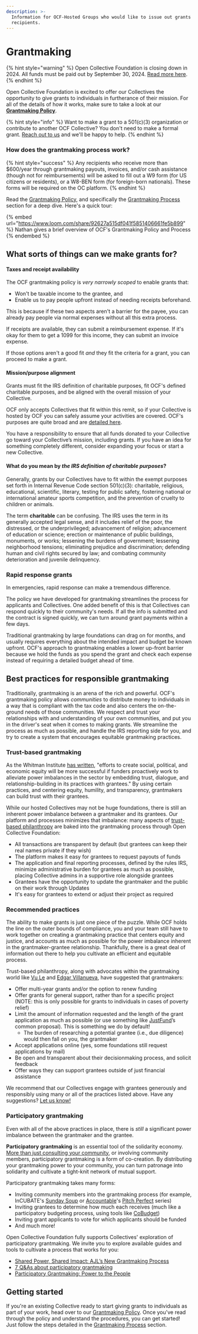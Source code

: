 ```yaml
---
description: >-
  Information for OCF-Hosted Groups who would like to issue out grants to
  recipients.
---
```


# Grantmaking

{% hint style="warning" %}
Open Collective Foundation is closing down in 2024. All funds must be paid out by September 30, 2024. [Read more here](../../).
{% endhint %}

Open Collective Foundation is excited to offer our Collectives the opportunity to give grants to individuals in furtherance of their mission. For all of the details of how it works, make sure to take a look at our [**Grantmaking Policy**](policy.md).

{% hint style="info" %}
Want to make a grant to a 501(c)(3) organization or contribute to another OCF Collective? You don't need to make a formal grant. [Reach out to us](../../about/contact-us.md) and we'll be happy to help.
{% endhint %}

### How does the grantmaking process work?

{% hint style="success" %}
Any recipients who receive more than $600/year through grantmaking payouts, invoices, and/or cash assistance (though not for reimbursements) will be asked to fill out a W9 form (for US citizens or residents), or a W8-BEN form (for foreign-born nationals). These forms will be required on the OC platform.
{% endhint %}

Read the [Grantmaking Policy](policy.md), and specifically the [Grantmaking Process](policy.md#docs-internal-guid-bac47c71-7fff-104b-7fde-8f4e365593b3) section for a deep dive. Here's a quick tour:

{% embed url="https://www.loom.com/share/92627a515df041f5851406661fe5b899" %}
Nathan gives a brief overview of OCF's Grantmaking Policy and Process
{% endembed %}

## What sorts of things can we make grants for?

#### Taxes and receipt availability

The OCF grantmaking policy is _very narrowly scoped_ to enable grants that:

* Won't be taxable income to the grantee, and
* Enable us to pay people upfront instead of needing receipts beforehand.

This is because if these two aspects aren't a barrier for the payee, you can already pay people via normal expenses without all this extra process.

If receipts are available, they can submit a reimbursement expense. If it's okay for them to get a 1099 for this income, they can submit an invoice expense.

If those options aren't a good fit _and_ they fit the criteria for a grant, you can proceed to make a grant.

#### Mission/purpose alignment

Grants must fit the IRS definition of charitable purposes, fit OCF's defined charitable purposes, and be aligned with the overall mission of your Collective.

OCF only accepts Collectives that fit within this remit, so if your Collective is hosted by OCF you can safely assume your activities are covered. OCF's purposes are quite broad and are [detailed here](../../about/mission-and-values.md#our-missions-impact-areas).

You have a responsibility to ensure that all funds donated to your Collective go toward your Collective’s mission, including grants. If you have an idea for something completely different, consider expanding your focus or start a new Collective.

#### **What do you mean by **_**the IRS definition of charitable purposes**_**?**

Generally, grants by our Collectives have to fit within the exempt purposes set forth in Internal Revenue Code section 501(c)(3): charitable, religious, educational, scientific, literary, testing for public safety, fostering national or international amateur sports competition, and the prevention of cruelty to children or animals.

The term **charitable** can be confusing. The IRS uses the term in its generally accepted legal sense, and it includes relief of the poor, the distressed, or the underprivileged; advancement of religion; advancement of education or science; erection or maintenance of public buildings, monuments, or works; lessening the burdens of government; lessening neighborhood tensions; eliminating prejudice and discrimination; defending human and civil rights secured by law; and combating community deterioration and juvenile delinquency.

### Rapid response grants

In emergencies, rapid response can make a tremendous difference.

The policy we have developed for grantmaking streamlines the process for applicants and Collectives. One added benefit of this is that Collectives can respond quickly to their community's needs. If all the info is submitted and the contract is signed quickly, we can turn around grant payments within a few days.

Traditional grantmaking by large foundations can drag on for months, and usually requires everything about the intended impact and budget be known upfront. OCF's approach to grantmaking enables a lower up-front barrier because we hold the funds as you spend the grant and check each expense instead of requiring a detailed budget ahead of time.

## Best practices for responsible grantmaking

Traditionally, grantmaking is an arena of the rich and powerful. OCF's grantmaking policy allows _communities_ to distribute money to individuals in a way that is compliant with the tax code and also centers the on-the-ground needs of those communities. We respect and trust your relationships with and understanding of your own communities, and put you in the driver's seat when it comes to making grants. We streamline the process as much as possible, and handle the IRS reporting side for you, and try to create a system that encourages equitable grantmaking practices.

### Trust-based grantmaking

As the Whitman Institute [has written](https://thewhitmaninstitute.org/about/trust-based-philanthropy/), "efforts to create social, political, and economic equity will be more successful if funders proactively work to alleviate power imbalances in the sector by embedding trust, dialogue, and relationship-building in its practices with grantees." By using certain practices, and centering equity, humility, and transparency, grantmakers can build trust with their grantees.

While our hosted Collectives may not be huge foundations, there is still an inherent power imbalance between a grantmaker and its grantees. Our platform and processes minimizes that imbalance: many aspects of [trust-based philanthropy](https://www.trustbasedphilanthropy.org) are baked into the grantmaking process through Open Collective Foundation:

* All transactions are transparent by default (but grantees can keep their real names private if they wish)
* The platform makes it easy for grantees to request payouts of funds
* The application and final reporting processes, defined by the rules IRS, minimize administrative burden for grantees as much as possible, placing Collective admins in a supportive role alongside grantees
* Grantees have the opportunity to update the grantmaker and the public on their work through Updates
* It's easy for grantees to extend or adjust their project as required

### Recommended practices

The ability to make grants is just one piece of the puzzle. While OCF holds the line on the outer bounds of compliance, you and your team still have to work together on creating a grantmaking practice that centers equity and justice, and accounts as much as possible for the power imbalance inherent in the grantmaker-grantee relationship. Thankfully, there is a great deal of information out there to help you cultivate an efficient and equitable process.

Trust-based philanthropy, along with advocates within the grantmaking world like [Vu Le](https://nonprofitaf.com) and [Edgar Villanueva](https://decolonizingwealth.com), have suggested that grantmakers:

* Offer multi-year grants and/or the option to renew funding
* Offer grants for general support, rather than for a specific project (NOTE: this is only possible for grants to individuals in cases of poverty relief)
* Limit the amount of information requested and the length of the grant application as much as possible (or use something like [JustFund](https://justfund.us)’s common proposal). This is something we do by default!
  * The burden of researching a potential grantee (i.e., due diligence) would then fall on you, the grantmaker
* Accept applications online (yes, some foundations still request applications by mail)
* Be open and transparent about their decisionmaking process, and solicit feedback
* Offer ways they can support grantees outside of just financial assistance

We recommend that our Collectives engage with grantees generously and responsibly using many or all of the practices listed above. Have any suggestions? [Let us know!](../../about/contact-us.md)

### Participatory grantmaking

Even with all of the above practices in place, there is _still_ a significant power imbalance between the grantmaker and the grantee.

**Participatory grantmaking** is an essential tool of the solidarity economy. [More than just consulting your community](https://www.fordfoundation.org/media/3599/participatory\_grantmaking-lmv7.pdf), or involving community members, participatory grantmaking is a form of co-creation. By distributing your grantmaking power to your community, you can turn patronage into solidarity and cultivate a tight-knit network of mutual support.

Participatory grantmaking takes many forms:

* Inviting community members into the grantmaking process (for example, InCUBATE's [Sunday Soup](https://issuu.com/chillrock/docs/sunday\_soup) or [Accountable](https://opencollective.com/the-social-change-nest)'s [Pitch Perfect](https://www.eventbrite.com/o/accountable-33554519897) series)
* Inviting grantees to determine how much each receives (much like a participatory budgeting process, using tools like [CoBudget](https://cobudget.co))
* Inviting grant applicants to vote for which applicants should be funded
* And much more!

Open Collective Foundation fully supports Collectives' exploration of participatory grantmaking. We invite you to explore available guides and tools to cultivate a process that works for you:

* [Shared Power, Shared Impact: AJL’s New Grantmaking Process](https://www.ajlfoundation.org/article/shared-power-shared-impact-ajls-new-grantmaking-process)
* [7 Q\&As about participatory grantmaking](https://civicus.org/index.php/media-resources/news/blog/4349-7-q-as-about-participatory-grantmaking)
* [Participatory Grantmaking: Power to the People](https://disabilityrightsfund.org/powertopeople/)

## Getting started

If you're an existing Collective ready to start giving grants to individuals as part of your work, head over to our [Grantmaking Policy](policy.md). Once you've read through the policy and understand the procedures, you can get started! Just follow the steps detailed in the [Grantmaking Process](policy.md#docs-internal-guid-bac47c71-7fff-104b-7fde-8f4e365593b3) section.
